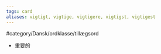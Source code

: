 ```yaml
---
tags: card
aliases: vigtigt, vigtige, vigtigere, vigtigst, vigtigest
---
```


#category/Dansk/ordklasse/tillægsord 
- 重要的